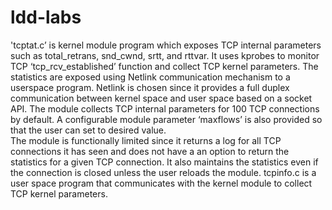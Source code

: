 # ldd-labs

'tcptat.c’
 is  kernel module  program which exposes TCP internal parameters such as total_retrans, snd_cwnd, srtt, and rttvar. It uses kprobes to monitor TCP ‘tcp_rcv_established’ function and collect TCP kernel parameters. The statistics are exposed using Netlink communication mechanism to a userspace program. Netlink is chosen since it provides a full duplex communication between kernel space and user space based on a socket API.
  The module collects TCP internal parameters for 100 TCP connections by default. A configurable module parameter ‘maxflows’ is also provided  so that the user can set to desired value.  
The module is functionally limited since it returns a log for all TCP connections it has seen  and does not have a an option to return the statistics  for a given TCP connection. It also maintains the statistics even if the connection is closed unless the user reloads the module.
 tcpinfo.c 
     is  a user space program that communicates with the kernel module to collect TCP kernel parameters.

